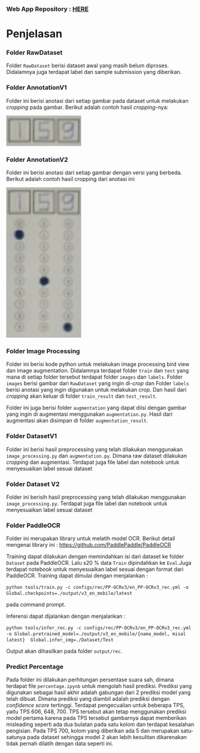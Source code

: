 ### Web App Repository : [HERE](https://github.com/malifalhakim/sistem-perhitungan-suara-otomatis)

# Penjelasan

### Folder RawDataset

Folder `RawDataset` berisi dataset awal yang masih belum diproses. Didalamnya juga terdapat label dan sample submission yang diberikan.

### Folder AnnotationV1

Folder ini berisi anotasi dari setiap gambar pada dataset untuk melakukan _cropping_ pada gambar. Berikut adalah contoh hasil _cropping_-nya:

![alt text](TPS_001_2.jpg)

### Folder AnnotationV2

Folder ini berisi anotasi dari setiap gambar dengan versi yang berbeda. Berikut adalah contoh hasil cropping dari anotasi ini:

![alt text](TPS_001_1.jpg)

### Folder Image Processing

Folder ini berisi kode python untuk melakukan image processing bird view dan image augmentation. Didalamnya terdapat folder `train` dan `test` yang mana di setiap folder tersebut terdapat folder `images` dan `labels`. Folder `images` berisi gambar dari `RawDataset` yang ingin di-_crop_ dan Folder `labels` berisi anotasi yang ingin digunakan untuk melakukan _crop_. Dan hasil dari _cropping_ akan keluar di folder `train_result` dan `test_result`.

Folder ini juga berisi folder `augmentation` yang dapat diisi dengan gambar yang ingin di augmentasi menggunakan `augmentation.py`. Hasil dari augmentasi akan disimpan di folder `augmentation_result`.

### Folder DatasetV1

Folder ini berisi hasil preprocessing yang telah dilakukan menggunakan `image_processing.py` dan `augmentation.py`. Dimana raw dataset dilakukan _cropping_ dan augmentasi. Terdapat juga file label dan notebook untuk menyesuaikan label sesuai dataset

### Folder Dataset V2

Folder ini berisih hasil preprocessing yang telah dilakukan menggunakan `image_processing.py`. Terdapat juga file label dan notebook untuk menyesuaikan label sesuai dataset

### Folder PaddleOCR

Folder ini merupakan library untuk melatih model OCR.
Berikut detail mengenai library ini : https://github.com/PaddlePaddle/PaddleOCR

Training dapat dilakukan dengan memindahkan isi dari dataset ke folder `Dataset` pada PaddleOCR. Lalu s20 % data `Train` dipindahkan ke `Eval`.Juga terdapat notebook untuk menyesuaikan label sesuai dengan format dari PaddleOCR. Training dapat dimulai dengan menjalankan :

```
python tools/train.py -c configs/rec/PP-OCRv3/en_PP-OCRv3_rec.yml -o Global.checkpoints=./output/v3_en_mobile/latest
```

pada command prompt.

Inferensi dapat dijalankan dengan menjalankan :

```
python tools/infer_rec.py -c configs/rec/PP-OCRv3/en_PP-OCRv3_rec.yml -o Global.pretrained_model=./output/v3_en_mobile/{nama_model, misal latest}  Global.infer_img=./Dataset/Test
```

Output akan dihasilkan pada folder `output/rec`.

### Predict Percentage

Pada folder ini dilakukan perhitungan persentase suara sah, dimana terdapat file `percentage.ipynb` untuk mengolah hasil prediksi. Prediksi yang digunakan sebagai hasil akhir adalah gabungan dari 2 prediksi model yang telah dibuat. Dimana prediksi yang diambil adalah prediksi dengan _confidence score_ tertinggi. Terdapat pengecualian untuk beberapa TPS, yaitu TPS 606, 648, 700. TPS tersebut akan tetap menggunakan prediksi model pertama karena pada TPS tersebut gambarnya dapat memberikan misleading seperti ada dua bulatan pada satu kolom dan terdapat kesalahan pengisian. Pada TPS 700, kolom yang diberikan ada 5 dan merupakan satu-satunya pada dataset sehingga model 2 akan lebih kesulitan dikarenakan tidak pernah dilatih dengan data seperti ini.
